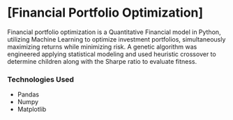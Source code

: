 # [Financial Portfolio Optimization]

Financial portfolio optimization is a Quantitative Financial model in Python, utilizing Machine Learning to optimize investment portfolios, simultaneously maximizing returns while minimizing risk. A genetic algorithm was engineered applying statistical modeling and used heuristic crossover to determine children along with the Sharpe ratio to evaluate fitness.

### Technologies Used
- Pandas
- Numpy
- Matplotlib
